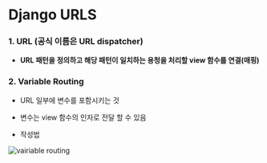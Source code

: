 # Django URLS

### 1. URL (공식 이름은 URL dispatcher)

- **URL 패턴을 정의하고 해당 패턴이 일치하는 용청을 처리할 view 함수를 연결(매핑)**



### 2. Variable Routing

- URL 일부에 변수를 포함시키는 것

- 변수는 view 함수의 인자로 전달 할 수 있음

- 작성법
  
![vairiable routing](https://github.com/JeongJonggil/TIL/assets/139416006/0cc8fa3d-c186-40a7-be98-d31d3123fed9)

  
  



